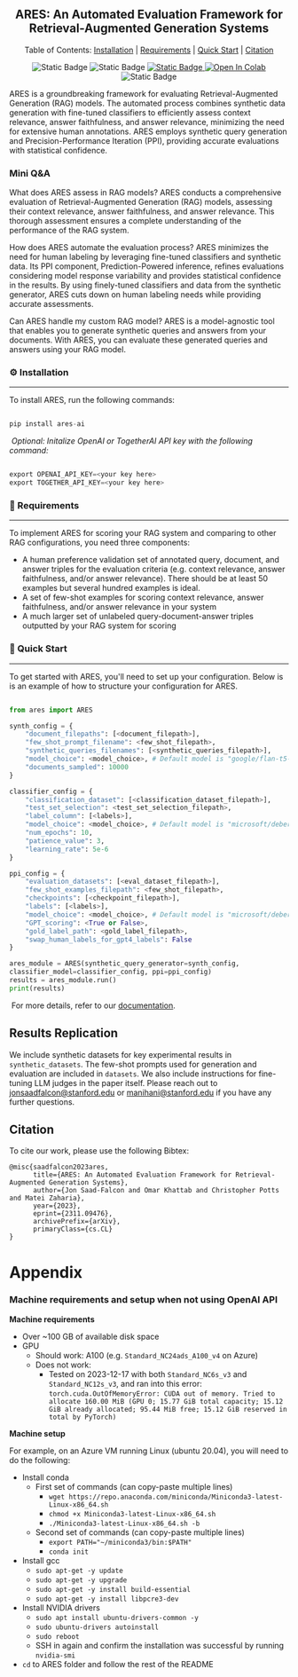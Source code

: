 <h2 align="center">ARES: An Automated Evaluation Framework for Retrieval-Augmented Generation Systems</h2>

<p align="center">
  <a>Table of Contents:</a>
  <a href="#section1">Installation</a> |
  <a href="#section2">Requirements</a> |
  <a href="#section3">Quick Start</a> |
  <a href="#section4">Citation</a>
</p>


<p align="center">

  <a>
  <img alt="Static Badge" src="https://img.shields.io/badge/release-v0.1.0-blue?style=flat&link=https%3A%2F%2Fpython.org%2F">
  </a>

  <a>
  <img alt="Static Badge" src="https://img.shields.io/badge/Read-ARES%20Paper-blue?style=flat&link=https%3A%2F%2Farxiv.org%2Fabs%2F2311.09476">
  </a>

  <a href="https://ares-ai.vercel.app/">
    <img alt="Static Badge" src="https://img.shields.io/badge/Read-documentation-purple?style=flat">
  </a>

  <a href="https://colab.research.google.com/drive/1lc8Tkcair7wWZVbsdNKmfSM5rbAqOeeO#scrollTo=03609iqyArxM" target="_blank">
    <img src="https://colab.research.google.com/assets/colab-badge.svg" alt="Open In Colab"/>
  </a>

  <a>
  <img alt="Static Badge" src="https://img.shields.io/badge/Made%20with-Python-red?style=flat&link=https%3A%2F%2Fpython.org%2F">
  </a>

</p>


ARES is a groundbreaking framework for evaluating Retrieval-Augmented Generation (RAG) models. The automated process combines synthetic data generation with fine-tuned classifiers to efficiently assess context relevance, answer faithfulness, and answer relevance, minimizing the need for extensive human annotations. ARES employs synthetic query generation and Precision-Performance Iteration (PPI), providing accurate evaluations with statistical confidence.


### Mini Q&A

What does ARES assess in RAG models?
ARES conducts a comprehensive evaluation of Retrieval-Augmented Generation (RAG) models, assessing their context relevance, answer faithfulness, and answer relevance. This thorough assessment ensures a complete understanding of the performance of the RAG system.

How does ARES automate the evaluation process?
ARES minimizes the need for human labeling by leveraging fine-tuned classifiers and synthetic data. Its PPI component, Prediction-Powered inference, refines evaluations considering model response variability and provides statistical confidence in the results. By using finely-tuned classifiers and data from the synthetic generator, ARES cuts down on human labeling needs while providing accurate assessments. 

Can ARES handle my custom RAG model?
ARES is a model-agnostic tool that enables you to generate synthetic queries and answers from your documents. With ARES, you can evaluate these generated queries and answers using your RAG model.
​
### ⚙️ Installation
<a id="section1"></a>
<hr>
​
To install ARES, run the following commands:
​

```python

pip install ares-ai

```
​
*Optional: Initalize OpenAI or TogetherAI API key with the following command:*


```python

export OPENAI_API_KEY=<your key here>
export TOGETHER_API_KEY=<your key here>

```

### 📝 Requirements
<a id="section2"></a>
<hr>

To implement ARES for scoring your RAG system and comparing to other RAG configurations, you need three components:​

* A human preference validation set of annotated query, document, and answer triples for the evaluation criteria (e.g. context relevance, answer faithfulness, and/or answer relevance). There should be at least 50 examples but several hundred examples is ideal.
* A set of few-shot examples for scoring context relevance, answer faithfulness, and/or answer relevance in your system
* A much larger set of unlabeled query-document-answer triples outputted by your RAG system for scoring

### 🚀 Quick Start
<a id="section3"></a>
<hr>

To get started with ARES, you'll need to set up your configuration. Below is is an example of how to structure your configuration for ARES.

```python

from ares import ARES

synth_config = { 
    "document_filepaths": [<document_filepath>], 
    "few_shot_prompt_filename": <few_shot_filepath>, 
    "synthetic_queries_filenames": [<synthetic_queries_filepath>],
    "model_choice": <model_choice>, # Default model is "google/flan-t5-xxl"
    "documents_sampled": 10000 
}

classifier_config = {
    "classification_dataset": [<classification_dataset_filepath>],
    "test_set_selection": <test_set_selection_filepath>, 
    "label_column": [<labels>], 
    "model_choice": <model_choice>, # Default model is "microsoft/deberta-v3-large"
    "num_epochs": 10, 
    "patience_value": 3, 
    "learning_rate": 5e-6
}

ppi_config = { 
    "evaluation_datasets": [<eval_dataset_filepath>],
    "few_shot_examples_filepath": <few_shot_filepath>,
    "checkpoints": [<checkpoint_filepath>],
    "labels": [<labels>], 
    "model_choice": <model_choice>, # Default model is "microsoft/deberta-v3-large"
    "GPT_scoring": <True or False>, 
    "gold_label_path": <gold_label_filepath>, 
    "swap_human_labels_for_gpt4_labels": False
}

ares_module = ARES(synthetic_query_generator=synth_config, 
classifier_model=classifier_config, ppi=ppi_config)
results = ares_module.run()
print(results)

```
​
For more details, refer to our [documentation](https://ares-ai.vercel.app/).

## Results Replication

We include synthetic datasets for key experimental results in `synthetic_datasets`. The few-shot prompts used for generation and evaluation are included in `datasets`. We also include instructions for fine-tuning LLM judges in the paper itself. Please reach out to jonsaadfalcon@stanford.edu or manihani@stanford.edu if you have any further questions.

## Citation
<a id="section4"></a>

To cite our work, please use the following Bibtex:

````
@misc{saadfalcon2023ares,
      title={ARES: An Automated Evaluation Framework for Retrieval-Augmented Generation Systems}, 
      author={Jon Saad-Falcon and Omar Khattab and Christopher Potts and Matei Zaharia},
      year={2023},
      eprint={2311.09476},
      archivePrefix={arXiv},
      primaryClass={cs.CL}
}
````

# Appendix
### Machine requirements and setup when not using OpenAI API
**Machine requirements**

- Over ~100 GB of available disk space
- GPU
    - Should work: A100 (e.g. `Standard_NC24ads_A100_v4` on Azure)
    - Does not work:
        - Tested on 2023-12-17 with both `Standard_NC6s_v3` and `Standard_NC12s_v3`, and ran into this error: `torch.cuda.OutOfMemoryError: CUDA out of memory. Tried to allocate 160.00 MiB (GPU 0; 15.77 GiB total capacity; 15.12 GiB already allocated; 95.44 MiB free; 15.12 GiB reserved in total by PyTorch)`


**Machine setup**

For example, on an Azure VM running Linux (ubuntu 20.04), you will need to do the following:
- Install conda
    - First set of commands (can copy-paste multiple lines)
        - `wget https://repo.anaconda.com/miniconda/Miniconda3-latest-Linux-x86_64.sh`
        - `chmod +x Miniconda3-latest-Linux-x86_64.sh`
        - `./Miniconda3-latest-Linux-x86_64.sh -b`
    - Second set of commands (can copy-paste multiple lines)
        - `export PATH="~/miniconda3/bin:$PATH"`
        - `conda init`
- Install gcc
    - `sudo apt-get -y update`
    - `sudo apt-get -y upgrade`
    - `sudo apt-get -y install build-essential`
    - `sudo apt-get -y install libpcre3-dev`
- Install NVIDIA drivers
    - `sudo apt install ubuntu-drivers-common -y`
    - `sudo ubuntu-drivers autoinstall`
    - `sudo reboot`
    - SSH in again and confirm the installation was successful by running `nvidia-smi`
- `cd` to ARES folder and follow the rest of the README

